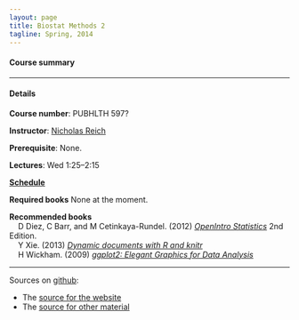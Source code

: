 ```yaml
---
layout: page
title: Biostat Methods 2
tagline: Spring, 2014
---
```



#### Course summary


---

#### Details

**Course number**: PUBHLTH 597? 

**Instructor**: [Nicholas Reich](http://people.umass.edu/nick)

<!--**Office hours**: Wed 9&ndash;10-->

**Prerequisite**: None.

**Lectures**: Wed 1:25&ndash;2:15

**[Schedule](pages/schedule.html)**

<!--**[Resources and further reading](pages/resources.html)** -->

**Required books** 
None at the moment.

**Recommended books** <br>
&nbsp; &nbsp; D Diez, C Barr, and M Cetinkaya-Rundel. (2012) _[OpenIntro Statistics](http://www.openintro.org/stat/index.php)_ 2nd Edition. <br>
&nbsp; &nbsp; Y Xie. (2013) _[Dynamic documents with R and knitr](http://www.amazon.com/exec/obidos/ASIN/1482203537/7210-20)_<br>
&nbsp; &nbsp; H Wickham. (2009) _[ggplot2: Elegant Graphics for Data Analysis](http://www.amazon.com/ggplot2-Elegant-Graphics-Data-Analysis/dp/0387981403/)_


---

Sources on [github](http://github.com):
- The [source for the website](https://github.com/nickreich/statComp2014/tree/tree/gh-pages)
- The [source for other material](https://github.com/nickreich/statComp2014/tree/master)
